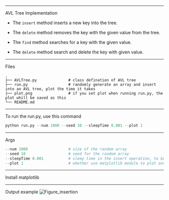 ------
AVL Tree Implementation 

- The ```insert``` method inserts a new key into the tree. 

- The ```delete``` method removes the key with the given value from the tree.

- The ```find``` method searches for a key with the given value.

- The ```delete``` method search and delete the key with given value.


------
Files


    .
    ├── AVLTree.py              # class defination of AVL tree
    ├── run.py                  # randomly generate an array and insert into an AVL tree, plot the time it takes
    ├── plot.png                # if you set plot when running run.py, the plot whill be saved as this
    └── README.md

-------
To run the run.py, use this command
```python
python run.py --num 1000 --seed 10 --sleepTime 0.001 --plot 1
```
-------
Args

```python
--num 1000                  # size of the random array
--seed 10                   # seed for the random array
--sleepTime 0.001           # sleep time in the insert operation, to better fit the function
--plot 1                    # whether use matplotlib module to plot and save the result
```

-------
Install matplotlib

------
Output example 
![Figure_insertion](https://user-images.githubusercontent.com/92005749/236181132-9a768504-4fac-4a50-af31-b152370a501c.png)
